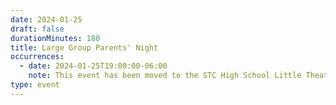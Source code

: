 ```yaml
---
date: 2024-01-25
draft: false
durationMinutes: 180
title: Large Group Parents' Night
occurrences:
  - date: 2024-01-25T19:00:00-06:00
    note: This event has been moved to the STC High School Little Theatre!
type: event
---
```

